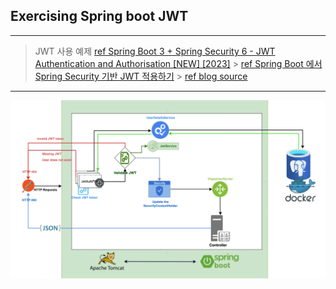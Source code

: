 ## Exercising Spring boot JWT

---

> JWT 사용 예제
> [ref Spring Boot 3 + Spring Security 6 - JWT Authentication and Authorisation [NEW] [2023]](https://www.youtube.com/watch?v=KxqlJblhzfI&t=22s) > [ref Spring Boot 에서 Spring Security 기반 JWT 적용하기](https://velog.io/@soyeon207/JWT-%EC%8B%A4%EC%8A%B5) > [ref blog source](https://github.com/soyeon207/blog_example/blob/master/jwt-security-server/src/main/java/velog/soyeon/jwt/entity/Users.java)

---
![ref spring boot secutiry, jwt](jwt.png)